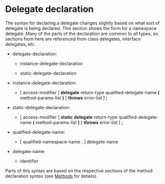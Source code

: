 

Delegate declaration
====================

The syntax for declaring a delegate changes slightly based on what sort of delegate is being declared. This section shows the form for a namespace delegate. Many of the parts of the declaration are common to all types, so sections from here are referenced from class delegates,
interface delegates, etc.

-   delegate-declaration:

    -   instance-delegate-declaration

    -   static-delegate-declaration

-   instance-delegate-declaration:

    -   [ access-modifier ] **delegate** return-type qualified-delegate-name **(** method-params-list **)** [ **throws** error-list ] **;**


-   static-delegate-declaration:

    -   [ access-modifier ] **static** **delegate** return-type qualified-delegate-name **(** method-params-list **)** [ **throws** error-list ] **;**


-   qualified-delegate-name:

    -   [ qualified-namespace-name **.** ] delegate-name


-   delegate-name:

    -   identifier

Parts of this syntax are based on the respective sections of the method declaration syntax (see
[Methods](http://wiki.gnome.org/action/show/Projects/Vala/Manual/Export/Vala/Manual/Methods#) for details).
